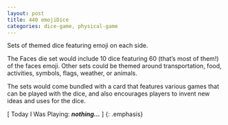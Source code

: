 ```yaml
---
layout: post
title: 440 emojiDice
categories: dice-game, physical-game
---
```

Sets of themed dice featuring emoji on each side.

The Faces die set would include 10 dice featuring 60 (that’s most of them!) of the faces emoji. Other sets could be themed around transportation, food, activities, symbols, flags, weather, or animals.

The sets would come bundled with a card that features various games that can be played with the dice, and also encourages players to invent new ideas and uses for the dice.

[ Today I Was Playing: ***nothing...*** ]
{: .emphasis}